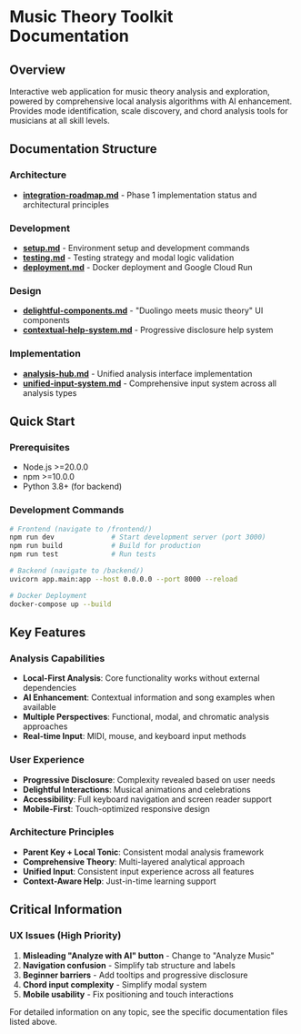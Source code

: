 # Music Theory Toolkit Documentation

## Overview
Interactive web application for music theory analysis and exploration, powered by comprehensive local analysis algorithms with AI enhancement. Provides mode identification, scale discovery, and chord analysis tools for musicians at all skill levels.

## Documentation Structure

### Architecture
- **[integration-roadmap.md](architecture/integration-roadmap.md)** - Phase 1 implementation status and architectural principles

### Development
- **[setup.md](development/setup.md)** - Environment setup and development commands
- **[testing.md](development/testing.md)** - Testing strategy and modal logic validation
- **[deployment.md](development/deployment.md)** - Docker deployment and Google Cloud Run

### Design
- **[delightful-components.md](design/delightful-components.md)** - "Duolingo meets music theory" UI components
- **[contextual-help-system.md](design/contextual-help-system.md)** - Progressive disclosure help system

### Implementation
- **[analysis-hub.md](implementation/analysis-hub.md)** - Unified analysis interface implementation
- **[unified-input-system.md](implementation/unified-input-system.md)** - Comprehensive input system across all analysis types

## Quick Start

### Prerequisites
- Node.js >=20.0.0
- npm >=10.0.0
- Python 3.8+ (for backend)

### Development Commands
```bash
# Frontend (navigate to /frontend/)
npm run dev              # Start development server (port 3000)
npm run build            # Build for production
npm run test             # Run tests

# Backend (navigate to /backend/)
uvicorn app.main:app --host 0.0.0.0 --port 8000 --reload

# Docker Deployment
docker-compose up --build
```

## Key Features

### Analysis Capabilities
- **Local-First Analysis**: Core functionality works without external dependencies
- **AI Enhancement**: Contextual information and song examples when available
- **Multiple Perspectives**: Functional, modal, and chromatic analysis approaches
- **Real-time Input**: MIDI, mouse, and keyboard input methods

### User Experience
- **Progressive Disclosure**: Complexity revealed based on user needs
- **Delightful Interactions**: Musical animations and celebrations
- **Accessibility**: Full keyboard navigation and screen reader support
- **Mobile-First**: Touch-optimized responsive design

### Architecture Principles
- **Parent Key + Local Tonic**: Consistent modal analysis framework
- **Comprehensive Theory**: Multi-layered analytical approach
- **Unified Input**: Consistent input experience across all features
- **Context-Aware Help**: Just-in-time learning support

## Critical Information

### UX Issues (High Priority)
1. **Misleading "Analyze with AI" button** - Change to "Analyze Music"
2. **Navigation confusion** - Simplify tab structure and labels
3. **Beginner barriers** - Add tooltips and progressive disclosure
4. **Chord input complexity** - Simplify modal system
5. **Mobile usability** - Fix positioning and touch interactions

For detailed information on any topic, see the specific documentation files listed above.
